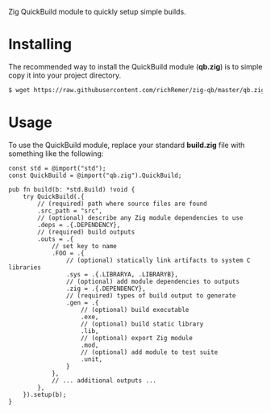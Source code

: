 Zig QuickBuild module to quickly setup simple builds.

Installing
==========
The recommended way to install the QuickBuild module (**qb.zig**) is to simple
copy it into your project directory.

```sh
$ wget https://raw.githubusercontent.com/richRemer/zig-qb/master/qb.zig
```

Usage
=====
To use the QuickBuild module, replace your standard **build.zig** file with
something like the following:

```zig
const std = @import("std");
const QuickBuild = @import("qb.zig").QuickBuild;

pub fn build(b: *std.Build) !void {
    try QuickBuild(.{
        // (required) path where source files are found
        .src_path = "src",
        // (optional) describe any Zig module dependencies to use
        .deps = .{.DEPENDENCY},
        // (required) build outputs
        .outs = .{
            // set key to name
            .FOO = .{
                // (optional) statically link artifacts to system C libraries
                .sys = .{.LIBRARYA, .LIBRARYB},
                // (optional) add module dependencies to outputs
                .zig = .{.DEPENDENCY},
                // (required) types of build output to generate
                .gen = .{
                    // (optional) build executable
                    .exe,
                    // (optional) build static library
                    .lib,
                    // (optional) export Zig module
                    .mod,
                    // (optional) add module to test suite
                    .unit,
                }
            },
            // ... additional outputs ...
        },
    }).setup(b);
}
```
